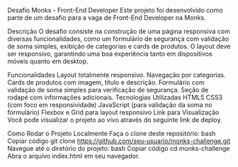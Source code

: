 Desafio Monks - Front-End Developer
Este projeto foi desenvolvido como parte de um desafio para a vaga de Front-End Developer na Monks.

Descrição
O desafio consiste na construção de uma página responsiva com diversas funcionalidades, como um formulário de segurança com validação de soma simples, exibição de categorias e cards de produtos. O layout deve ser responsivo, garantindo uma boa experiência tanto em dispositivos móveis quanto em desktop.

Funcionalidades
Layout totalmente responsivo.
Navegação por categorias.
Cards de produtos com imagem, título e descrição.
Formulário com validação de soma simples para verificação de segurança.
Seção de rodapé com informações adicionais.
Tecnologias Utilizadas
HTML5
CSS3 (com foco em responsividade)
JavaScript (para validação da soma no formulário)
Flexbox e Grid para layout responsivo
Link para Visualização
Você pode visualizar o projeto ao vivo através do seguinte link de deploy.

Como Rodar o Projeto Localmente
Faça o clone deste repositório:
bash
Copiar código
git clone https://github.com/seu-usuario/monks-challenge.git
Navegue até o diretório do projeto:
bash
Copiar código
cd monks-challenge
Abra o arquivo index.html em seu navegador.
